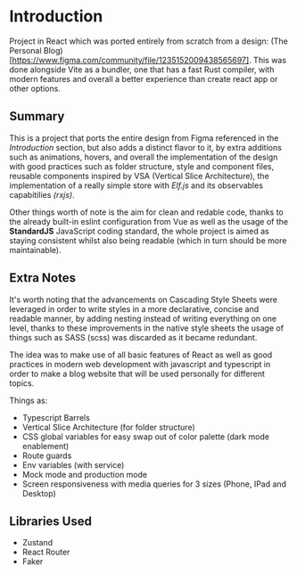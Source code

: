# Introduction

Project in React which was ported entirely from scratch from a design: 
(The Personal Blog)[https://www.figma.com/community/file/1235152009438565697]. 
This was done alongside Vite as a bundler, one that has a fast Rust compiler, with 
modern features and overall a better experience than create react app or other 
options.

## Summary

This is a project that ports the entire design from Figma referenced in the _Introduction_ 
section, but also adds a distinct flavor to it, by extra additions such as animations, 
hovers, and overall the implementation of the design with good practices such as 
folder structure, style and component files, reusable components inspired by 
VSA (Vertical Slice Architecture), the implementation of a really simple store 
with _Elf.js_ and its observables capabitilies _(rxjs)_.

Other things worth of note is the aim for clean and redable code, thanks to the 
already built-in eslint configuration from Vue as well as the usage of the __StandardJS__
JavaScript coding standard, the whole project is aimed as staying consistent whilst 
also being readable (which in turn should be more maintainable).

## Extra Notes

It's worth noting that the advancements on Cascading Style Sheets were leveraged
in order to write styles in a more declarative, concise and readable manner, by 
adding nesting instead of writing everything on one level, thanks to these improvements 
in the native style sheets the usage of things such as SASS (scss) was discarded 
as it became redundant.

The idea was to make use of all basic features of React as well as good practices 
in modern web development with javascript and typescript in order to make a blog 
website that will be used personally for different topics.

Things as:

- Typescript Barrels
- Vertical Slice Architecture (for folder structure)
- CSS global variables for easy swap out of color palette (dark mode enablement)
- Route guards
- Env variables (with service)
- Mock mode and production mode
- Screen responsiveness with media queries for 3 sizes (Phone, IPad and Desktop)

## Libraries Used

- Zustand
- React Router
- Faker